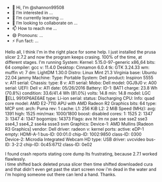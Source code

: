 - 👋 Hi, I’m @shannon99508
- 👀 I’m interested in ...
- 🌱 I’m currently learning ...
- 💞️ I’m looking to collaborate on ...
- 📫 How to reach me ...
- 😄 Pronouns: ...
- ⚡ Fun fact: ...

<!---
shannon99508/shannon99508 is a ✨ special ✨ repository because its `README.md` (this file) appears on your GitHub profile.
You can click the Preview link to take a look at your changes.
--->
Hello all, I think I'm in the right place for some help.  I just installed the prusa slicer 2.7.2 and now the program keeps crasing. 100% of the time, at different stages.
I'm running System:
  Kernel: 5.15.0-97-generic x86_64 bits: 64 compiler: gcc v: 11.4.0 Desktop: Cinnamon 6.0.4
    tk: GTK 3.24.33 wm: muffin vt: 7 dm: LightDM 1.30.0 Distro: Linux Mint 21.3 Virginia
    base: Ubuntu 22.04 jammy
Machine:
  Type: Portable System: Dell product: Inspiron 5555 v: A11 serial: <superuser required> Chassis:
    type: 8 v: A11 serial: <superuser required>
  Mobo: Dell model: 0GJ9J0 v: A00 serial: <superuser required> UEFI: Dell v: A11
    date: 05/26/2016
Battery:
  ID-1: BAT1 charge: 23.8 Wh (70.8%) condition: 33.6/41.4 Wh (81.0%) volts: 14.8 min: 14.8
    model: LGC ELL 991XP6AE6AE type: Li-ion serial: <filter> status: Discharging
CPU:
  Info: quad core model: AMD E2-7110 APU with AMD Radeon R2 Graphics bits: 64 type: MCP
    smt: <unsupported> arch: Puma rev: 1 cache: L1: 256 KiB L2: 2 MiB
  Speed (MHz): avg: 1391 high: 1525 min/max: 1000/1800 boost: disabled cores: 1: 1525 2: 1347
    3: 1347 4: 1347 bogomips: 14373
  Flags: avx ht lm nx pae sse sse2 sse3 sse4_1 sse4_2 sse4a ssse3 svm
Graphics:
  Device-1: AMD Mullins [Radeon R3 Graphics] vendor: Dell driver: radeon v: kernel ports:
    active: eDP-1 empty: HDMI-A-1 bus-ID: 00:01.0 chip-ID: 1002:9850 class-ID: 0300
  Device-2: Microdia Integrated Webcam HD type: USB driver: uvcvideo bus-ID: 3-2:2
    chip-ID: 0c45:6712 class-ID: 0e02

  I found crash reports stating core dump
  Its frustrating, because 2.7.1 worked flawlessly.  
  i time shifted back
  deleted prusa slicer then time shifted
  downloaded cura and that didn't even get past the start screen
  now i'm dead in the water and i'm hoping someone out there can lend a hand. Thanks. 
  
